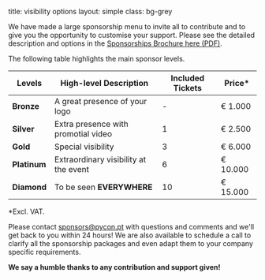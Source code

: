 title: visibility options
layout: simple
class: bg-grey

We have made a large sponsorship menu to invite all to contribute and to give you the opportunity to customise your support. Please see the detailed description and options in the [Sponsorships Brochure here (PDF)](/static/docs/sponsorships_brochure.pdf).

The following table highlights the main sponsor levels.

| Levels | High-level Description | Included Tickets | Price* |
| ---- | ----- | ----- | ----- |
| **Bronze** | A great presence of your logo | - | € 1.000 |
| **Silver** | Extra presence with promotial video | 1 | € 2.500 |
| **Gold** | Special visibility | 3 |  € 6.000 |
| **Platinum** | Extraordinary visibility at the event | 6 |  € 10.000 |
| **Diamond** | To be seen **EVERYWHERE** | 10 | € 15.000 |

*Excl. VAT.

Please contact [sponsors@pycon.pt](mailto:sponsors@pycon.pt) with questions and comments and we'll get back to you within 24 hours! We are also available to schedule a call to clarify all the sponsorship packages and even adapt them to your company specific requirements. 

**We say a humble thanks to any contribution and support given!**
